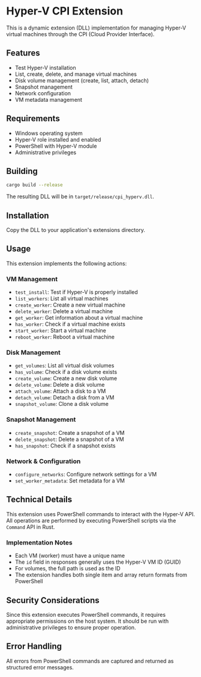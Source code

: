 # Hyper-V CPI Extension

This is a dynamic extension (DLL) implementation for managing Hyper-V virtual machines through the CPI (Cloud Provider Interface).

## Features

- Test Hyper-V installation
- List, create, delete, and manage virtual machines
- Disk volume management (create, list, attach, detach)
- Snapshot management
- Network configuration
- VM metadata management

## Requirements

- Windows operating system
- Hyper-V role installed and enabled
- PowerShell with Hyper-V module
- Administrative privileges

## Building

```bash
cargo build --release
```

The resulting DLL will be in `target/release/cpi_hyperv.dll`.

## Installation

Copy the DLL to your application's extensions directory.

## Usage

This extension implements the following actions:

### VM Management
- `test_install`: Test if Hyper-V is properly installed
- `list_workers`: List all virtual machines
- `create_worker`: Create a new virtual machine
- `delete_worker`: Delete a virtual machine
- `get_worker`: Get information about a virtual machine
- `has_worker`: Check if a virtual machine exists
- `start_worker`: Start a virtual machine
- `reboot_worker`: Reboot a virtual machine

### Disk Management
- `get_volumes`: List all virtual disk volumes
- `has_volume`: Check if a disk volume exists
- `create_volume`: Create a new disk volume
- `delete_volume`: Delete a disk volume
- `attach_volume`: Attach a disk to a VM
- `detach_volume`: Detach a disk from a VM
- `snapshot_volume`: Clone a disk volume

### Snapshot Management
- `create_snapshot`: Create a snapshot of a VM
- `delete_snapshot`: Delete a snapshot of a VM
- `has_snapshot`: Check if a snapshot exists

### Network & Configuration
- `configure_networks`: Configure network settings for a VM
- `set_worker_metadata`: Set metadata for a VM

## Technical Details

This extension uses PowerShell commands to interact with the Hyper-V API. All operations are performed by executing PowerShell scripts via the `Command` API in Rust.

### Implementation Notes

- Each VM (worker) must have a unique name
- The `id` field in responses generally uses the Hyper-V VM ID (GUID)
- For volumes, the full path is used as the ID
- The extension handles both single item and array return formats from PowerShell

## Security Considerations

Since this extension executes PowerShell commands, it requires appropriate permissions on the host system. It should be run with administrative privileges to ensure proper operation.

## Error Handling

All errors from PowerShell commands are captured and returned as structured error messages.